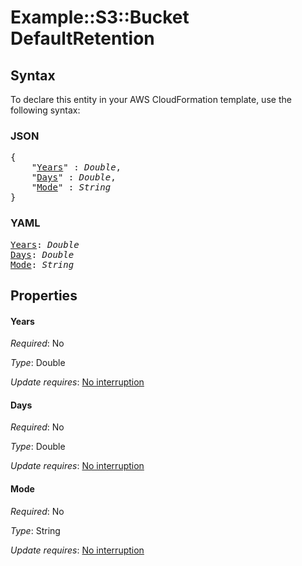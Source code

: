 # Example::S3::Bucket DefaultRetention

## Syntax

To declare this entity in your AWS CloudFormation template, use the following syntax:

### JSON

<pre>
{
    "<a href="#years" title="Years">Years</a>" : <i>Double</i>,
    "<a href="#days" title="Days">Days</a>" : <i>Double</i>,
    "<a href="#mode" title="Mode">Mode</a>" : <i>String</i>
}
</pre>

### YAML

<pre>
<a href="#years" title="Years">Years</a>: <i>Double</i>
<a href="#days" title="Days">Days</a>: <i>Double</i>
<a href="#mode" title="Mode">Mode</a>: <i>String</i>
</pre>

## Properties

#### Years

_Required_: No

_Type_: Double

_Update requires_: [No interruption](https://docs.aws.amazon.com/AWSCloudFormation/latest/UserGuide/using-cfn-updating-stacks-update-behaviors.html#update-no-interrupt)

#### Days

_Required_: No

_Type_: Double

_Update requires_: [No interruption](https://docs.aws.amazon.com/AWSCloudFormation/latest/UserGuide/using-cfn-updating-stacks-update-behaviors.html#update-no-interrupt)

#### Mode

_Required_: No

_Type_: String

_Update requires_: [No interruption](https://docs.aws.amazon.com/AWSCloudFormation/latest/UserGuide/using-cfn-updating-stacks-update-behaviors.html#update-no-interrupt)
